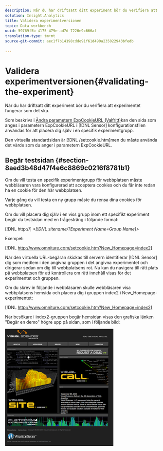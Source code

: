 ```yaml
---
description: När du har driftsatt ditt experiment bör du verifiera att experimentet fungerar som det ska.
solution: Insight,Analytics
title: Validera experimentversionen
topic: Data workbench
uuid: 59769f5b-4175-479e-ad7d-7226e9c666af
translation-type: tm+mt
source-git-commit: aec1f7b14198cdde91f61d490a235022943bfedb

---
```



# Validera experimentversionen{#validating-the-experiment}

När du har driftsatt ditt experiment bör du verifiera att experimentet fungerar som det ska.

Som beskrivs i [Ändra parametern ExpCookieURL (Valfritt)](../../home/c-undst-ctrld-exp/t-en-ctrld-exp/c-mod-expckurl-prm.md#concept-215bf86bab4e4ec0b0cc803ec48a8fcf)kan den sida som anges i parametern ExpCookieURL i [!DNL Sensor] konfigurationsfilen användas för att placera dig själv i en specifik experimentgrupp.

Den virtuella standardsidan är [!DNL /setcookie.htm]men du måste använda det värde som du anger i parametern ExpCookieURL.

## Begär testsidan {#section-8aed3b48d47f4e6c8869c0216f8781b1}

Om du vill testa en specifik experimentgrupp för webbplatsen måste webbläsaren vara konfigurerad att acceptera cookies och du får inte redan ha en cookie för den här webbplatsen.

Varje gång du vill testa en ny grupp måste du rensa dina cookies för webbplatsen.

Om du vill placera dig själv i en viss grupp inom ett specifikt experiment begär du testsidan med en frågesträng i följande format:

[!DNL http://] *&lt;[!DNL sitename/?Experiment Name=Group Name]>*

Exempel:

[!DNL http://www.omniture.com/setcookie.htm?New_Homepage=index2]

När den virtuella URL-begäran skickas till servern identifierar [!DNL Sensor] dig som medlem i den angivna gruppen i det angivna experimentet och dirigerar sedan om dig till webbplatsens rot. Nu kan du navigera till rätt plats på webbplatsen för att kontrollera om rätt innehåll visas för det experimentet och gruppen.

Om du skrev in följande i webbläsaren skulle webbläsaren visa webbplatsens hemsida och placera dig i gruppen index2 i New_Homepage-experimentet:

[!DNL http://www.omniture.com/setcookie.htm?New_Homepage=index2]

När besökare i index2-gruppen begär hemsidan visas den grafiska länken &quot;Begär en demo&quot; högre upp på sidan, som i följande bild:

![](assets/TestPage.png)

